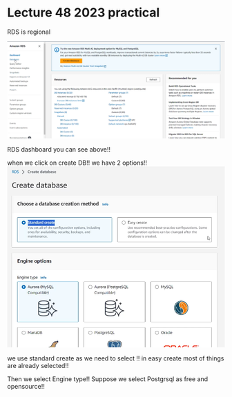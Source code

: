 # Lecture 48 2023 practical

RDS is regional

![alt text](image.png)

RDS dashboard you can see above!!

when we click on create DB!! 
we have 2 options!!
![alt text](image-1.png)

we use standard create as we need to select !! in easy create most of things are already selected!!

Then we select Engine type!! Suppose we select Postgrsql as free and opensource!!






